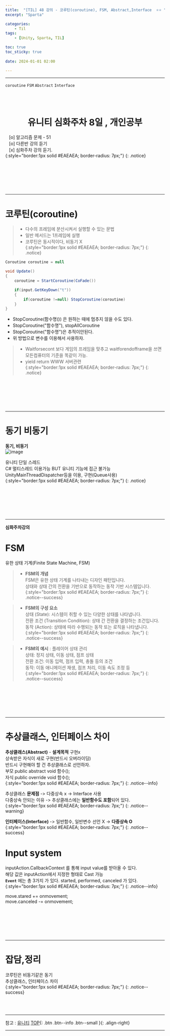 ```yaml
---
title:  "[TIL] 48 강의 - 코루틴(coroutine), FSM, Abstract,Interface  ⭐⭐ "
excerpt: "Sparta"

categories:
    - Til
tags:
    - [Unity, Sparta, TIL]

toc: true
toc_sticky: true
 
date: 2024-01-01 02:00

---
```

- - -

`coroutine` `FSM` `Abstract` `Interface`

<BR><BR>


<center><H1>  유니티 심화주차 8일 , 개인공부 </H1></center>

&nbsp;&nbsp; [o] 알고리즘 문제  - 51  
&nbsp;&nbsp; [o] 다른반 강의 듣기  
&nbsp;&nbsp; [x] 심화주차 강의 듣기.  
{:style="border:1px solid #EAEAEA; border-radius: 7px;"}
{: .notice}  

<br><br><br><br><br>
- - - 

# 코루틴(coroutine)
> - 다수의 프레임에 분산시켜서 실행할 수 있는 문법  
> - 일반 메서드는 1프레임에 실행  
> - 코루틴은 동시적이다, 비동기 X  
{:style="border:1px solid #EAEAEA; border-radius: 7px;"}
{: .notice}  

<div class="notice--primary" markdown="1"> 

```c# 
Coroutine coroutine = null

void Update()
{
    coroutine = StartCoroutine(CoFade())

    if(input.GetKeyDown("t"))
    {
        if(coroutine !=null) StopCoroutine(coroutine)
    }
}

```
- StopCoroutine(함수명()) 은 원하는 때에 멈추지 않을 수도 있다.  
- StopCoroutine("함수명"), stopAllCoroutine  
- StopCoroutine("함수명")은 추적이안된다.  
- 위 방법으로 변수를 이용해서 사용하자.  

</div>

> - Waitforsecont 보다 게임의 프레임을 맞추고 waitforendofframe을 쓰면 모든컴퓨터의 기준을 똑같이 가능.  
> - yield return WWW 서버관련  
{:style="border:1px solid #EAEAEA; border-radius: 7px;"}
{: .notice}  

</div>


<br><br><br><br><br>
- - - 

# 동기 비동기

**동기, 비동기**  
![image](https://github.com/levell1/levell1.github.io/assets/96651722/8ff085aa-b01b-4653-8662-1fc88858d0ba)

유니티 단일 스레드  
C# 멀티스레드 이용가능 BUT 유니티 기능에 접근 불가능  
UnityMainThreadDispatcher등을 이용, 구현(Queue사용)  
{:style="border:1px solid #EAEAEA; border-radius: 7px;"}
{: .notice}  

<br><br><br><br><br>
- - - 

**심화주차강의**  
# FSM
유한 상태 기계(Finite State Machine, FSM)  

> - **FSM의 개념**  
> FSM은 유한 상태 기계를 나타내는 디자인 패턴입니다.  
> 상태와 상태 간의 전환을 기반으로 동작하는 동작 기반 시스템입니다.  
{:style="border:1px solid #EAEAEA; border-radius: 7px;"}
{: .notice--success}  

> - **FSM의 구성 요소**  
> 상태 (State): 시스템이 취할 수 있는 다양한 상태를 나타냅니다.  
> 전환 조건 (Transition Condition): 상태 간 전환을 결정하는 조건입니다.  
> 동작 (Action): 상태에 따라 수행되는 동작 또는 로직을 나타냅니다.  
{:style="border:1px solid #EAEAEA; border-radius: 7px;"}
{: .notice--success}  

> - **FSM의 예시** : 플레이어 상태 관리  
> 상태: 정지 상태, 이동 상태, 점프 상태  
> 전환 조건: 이동 입력, 점프 입력, 충돌 등의 조건  
> 동작: 이동 애니메이션 재생, 점프 처리, 이동 속도 조정 등  
{:style="border:1px solid #EAEAEA; border-radius: 7px;"}
{: .notice--success}  

<br><br><br><br><br>
- - - 

# 추상클래스, 인터페이스 차이

**추상클래스(Abstract)** - **설계목적** 구현x  
상속받은 자식이 새로 구현(반드시 오버라이딩)  
반드시 구현해야 할 건 추상클래스로 선언하자.  
부모 public abstract void 함수();  
자식 public override void 함수();  
{:style="border:1px solid #EAEAEA; border-radius: 7px;"}
{: .notice--info} 

추상클래스 **문제점**  -> 다중상속 x -> Interface 사용  
다중상속 안되는 이유 -> 추상클래스에는 **일반함수도 포함**되어 있다.  
{:style="border:1px solid #EAEAEA; border-radius: 7px;"}
{: .notice--warning} 

**인터페이스(Interface)** -> 일반함수, 일반변수 선언 X -> **다중상속 O**  
{:style="border:1px solid #EAEAEA; border-radius: 7px;"}
{: .notice--success} 


# Input system 
inputAction.CallbackContext 를 통해 input value를 받아올 수 있다.  
해당 값은 inputAction에서 지정한 형태로 Cast 가능  
**`Event`** 에는 총 3가지 가 있다. started, performed, canceled 가 있다.   
{:style="border:1px solid #EAEAEA; border-radius: 7px;"}
{: .notice--info}

move.stared += onmovement;   
move.canceled -= onmovement;  


<br><br><br><br><br>
- - - 

# 잡담,정리
코루틴은 비동기같은 동기  
추상클래스, 인터페이스 차이  
{:style="border:1px solid #EAEAEA; border-radius: 7px;"}
{: .notice--success}  

<br><br>
- - -

참고 : [유니티](https://docs.unity3d.com/kr/)
[TOP](#){: .btn .btn--info .btn--small }{: .align-right}
<br>
- - -
